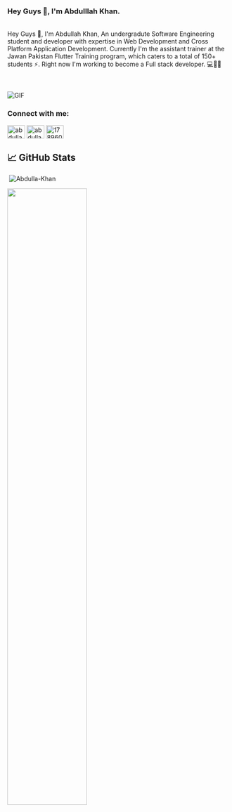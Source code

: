 ### Hey Guys 👋, I'm Abdulllah Khan.
<br />
Hey Guys 👋, I'm Abdullah Khan, An undergradute Software Engineering student and developer with expertise in Web Development and Cross Platform Application Development. Currently I'm the assistant trainer at the Jawan Pakistan Flutter Training program, which caters to a total of 150+ students ⚡️. Right now I'm working to become a Full stack developer. 💻👨‍💻

  <br>  <br>
  <img align="center" alt="GIF" src="https://media1.giphy.com/media/xT9IgzoKnwFNmISR8I/giphy.gif?cid=790b76116e06d76667e41a1df36e7a51156a1a7edab80f0a&rid=giphy.gif&ct=g" />

<h3 align="left">Connect with me:</h3>
<p align="left">
<a href="https://twitter.com/abdulla79564218" target="blank"><img align="center" src="https://raw.githubusercontent.com/rahuldkjain/github-profile-readme-generator/master/src/images/icons/Social/twitter.svg" alt="abdulla79564218" height="30" width="40" /></a>
<a href="https://linkedin.com/in/abdullah khan" target="blank"><img align="center" src="https://raw.githubusercontent.com/rahuldkjain/github-profile-readme-generator/master/src/images/icons/Social/linked-in-alt.svg" alt="abdullah khan" height="30" width="40" /></a>
<a href="https://stackoverflow.com/users/17896071" target="blank"><img align="center" src="https://raw.githubusercontent.com/rahuldkjain/github-profile-readme-generator/master/src/images/icons/Social/stack-overflow.svg" alt="17896071" height="30" width="40" /></a>
 




## &#x1f4c8; GitHub Stats

<p>&nbsp;<img align="center" src="https://github-readme-stats.vercel.app/api?username=Abdulla-Khan&show_icons=true&locale=en" alt="Abdulla-Khan" /></p>



<img align="center" src="https://github-readme-streak-stats.herokuapp.com/?user=Abdulla-Khan&theme=dracula"  width=60% />
